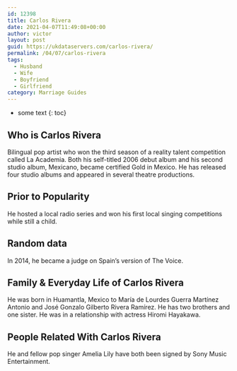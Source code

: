 ```yaml
---
id: 12398
title: Carlos Rivera
date: 2021-04-07T11:49:08+00:00
author: victor
layout: post
guid: https://ukdataservers.com/carlos-rivera/
permalink: /04/07/carlos-rivera
tags:
  - Husband
  - Wife
  - Boyfriend
  - Girlfriend
category: Marriage Guides
---
```


* some text
{: toc}


## Who is Carlos Rivera



Bilingual pop artist who won the third season of a reality talent competition called La Academia. Both his self-titled 2006 debut album and his second studio album, Mexicano, became certified Gold in Mexico. He has released four studio albums and appeared in several theatre productions.

                
                
                
## Prior to Popularity



He hosted a local radio series and won his first local singing competitions while still a child.

                
                
                
## Random data



In 2014, he became a judge on Spain&#8217;s version of The Voice.

                
                
                
## Family & Everyday Life of Carlos Rivera



He was born in Huamantla, Mexico to María de Lourdes Guerra Martínez Antonio and José Gonzalo Gilberto Rivera Ramírez. He has two brothers and one sister. He was in a relationship with actress Hiromi Hayakawa. 

                
                
                
## People Related With Carlos Rivera



He and fellow pop singer Amelia Lily have both been signed by Sony Music Entertainment.

                
              
            
          
          
          